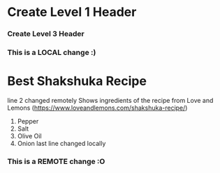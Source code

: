 # Create Level 1 Header
### Create Level 3 Header
### This is a LOCAL change :)
# Best Shakshuka Recipe
line 2 changed remotely
Shows ingredients of the recipe from Love and Lemons (https://www.loveandlemons.com/shakshuka-recipe/)
1. Pepper
2. Salt
3. Olive Oil
4. Onion
last line changed locally
### This is a REMOTE change :O

